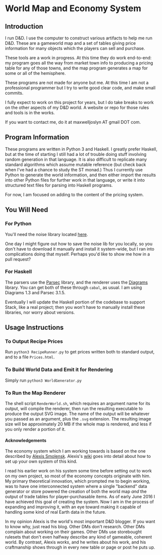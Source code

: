 # World Map and Economy System

## Introduction

I run D&D. I use the computer to construct various artifacts to help me run D&D. These are a gameworld map and a set of tables giving price information for many objects which the players can sell and purchase.

These tools are a work in progress. At this time they do work end-to-end: my program goes all the way from market town info to producing a pricing table for any of those towns, and the map program generates a map for some or all of the hemisphere.

These programs are not made for anyone but me. At this time I am not a professional programmer but I try to write good clear code, and make small commits.

I fully expect to work on this project for years, but I do take breaks to work on the other aspects of my D&D world. A website or repo for those rules and tools is in the works.

If you want to contact me, do it at maxwelljoslyn AT gmail DOT com.

## Program Information

These programs are written in Python 3 and Haskell. I greatly prefer Haskell, but at the time of starting I still had a lot of trouble doing stuff involving random generation in that language. It is also difficult to replicate many standard algorithms which assume mutable reference (but check back when I've had a chance to study the ST monad.) Thus I currently use Python to generate the world information, and then either import the results into other Python files for further work in that language, or write it into structured text files for parsing into Haskell programs.

For now, I am focused on adding to the content of the pricing system.

## You Will Need

### For Python

You'll need the noise library located [here](https://pypi.python.org/pypi/noise/).

One day I might figure out how to save the noise lib for you locally, so you don't have to download it manually and install it system-wide, but I ran into complications doing that myself. Perhaps you'd like to show me how in a pull request?

### For Haskell

The parsers use the [Parsec](https://hackage.haskell.org/package/parsec) library, and the renderer uses the [Diagrams](http://projects.haskell.org/diagrams/) library. You can get both of these through `cabal`, as usual. I am using Diagrams 1.3 and Parsec 3.1.5.

Eventually I will update the Haskell portion of the codebase to support Stack, like a real project; then you won't have to manually install these libraries, nor worry about versions.

## Usage Instructions

### To Output Recipe Prices

Run `python3 RecipeRunner.py` to get prices written both to standard output, and to a file `Prices.html`.

### To Build World Data and Emit it for Rendering

Simply run `python3 WorldGenerator.py`

### To Run the Map Renderer

The shell script `RenderWorld.sh`, which requires an argument name for its output, will compile the renderer, then run the resulting executable to produce the output SVG image. The name of the output will be whatever you passed as an argument, plus the `.svg` extension. The resulting image size will be approximately 20 MB if the whole map is rendered, and less if you only render a portion of it.

#### Acknowledgements

The economy system which I am working towards is based on the one described by [Alexis Smolensk](http://tao-dnd.blogspot.ca/).  Alexis's [wiki](http://tao-of-dnd.wikispaces.com/Trade+System) goes into detail about how to set up your own system of this kind.

I read his earlier work on his system some time before setting out to work on my own project, so most of the economy concepts originate with him. My primary theoretical innovation, which prompted me to begin working, was to have one interconnected system where a single "backend" data generator or store powered the creation of both the world map *and* the output of trade tables for player-purchasable items. As of early June 2016 I have achieved this goal of creating the system. Now I am in the process of expanding and improving it, with an eye toward making it capable of handling some kind of real Earth data in the future. 

In my opinion Alexis is the world's most important D&D blogger. If you want to know why, just read his blog. Other DMs don't research. Other DMs complain about working on their games. Other DMs use storebought rulesets that don't even halfway describe any kind of gameable, coherent world. By contrast, Alexis *works*, and he writes about his work, and his craftmanship shows through in every new table or page or post he puts up.
